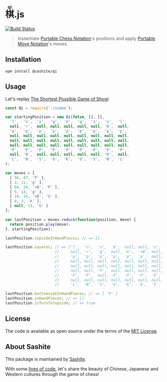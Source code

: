 # <span lang="zh"><ruby><rb>棋</rb><rt>qí</rt></ruby></span>.js

[![Build Status](https://travis-ci.org/sashite/qi.js.svg?branch=master)](https://travis-ci.org/sashite/qi.js)

> Instantiate [Portable Chess Notation](https://developer.sashite.com/specs/portable-chess-notation)'s positions and apply [Portable Move Notation](https://developer.sashite.com/specs/portable-move-notation)'s moves.

## Installation

```shell
npm install @sashite/qi
```

## Usage

Let's replay [The Shortest Possible Game of Shogi](https://userpages.monmouth.com/~colonel/shortshogi.html):

```javascript
const Qi = require('./index');

var startingPosition = new Qi(false, [], [],
  'l',  'n',  's',  'g',  'k',  'g',  's',  'n',  'l',
  null, 'r',  null, null, null, null, null, 'b',  null,
  'p',  'p',  'p',  'p',  'p',  'p',  'p',  'p',  'p',
  null, null, null, null, null, null, null, null, null,
  null, null, null, null, null, null, null, null, null,
  null, null, null, null, null, null, null, null, null,
  'P',  'P',  'P',  'P',  'P',  'P',  'P',  'P',  'P',
  null, 'B',  null, null, null, null, null, 'R',  null,
  'L',  'N',  'S',  'G',  'K',  'G',  'S',  'N',  'L'
);

var moves = [
  [ 56, 47, 'P' ],
  [ 3, 11, 'g' ],
  [ 64, 24, '+B', 'P' ],
  [ 5, 14, 'g' ],
  [ 24, 14, '+B', 'G' ],
  [ 4, 3, 'k' ],
  [ null, 13, 'G' ]
];

var lastPosition = moves.reduce(function(position, move) {
  return position.play(move);
}, startingPosition);

lastPosition.topsideInHandPieces; // => []

lastPosition.squares; // => ['l',  'n',  's',  'k',  null, null, 's',  'n',  'l',
                      //     null, 'r',  'g',  null, 'G',  '+B', null, 'b',  null,
                      //     'p',  'p',  'p',  'p',  'p',  'p',  null, 'p',  'p',
                      //     null, null, null, null, null, null, null, null, null,
                      //     null, null, null, null, null, null, null, null, null,
                      //     null, null, 'P',  null, null, null, null, null, null,
                      //     'P',  'P',  null, 'P',  'P',  'P',  'P',  'P',  'P',
                      //     null, null, null, null, null, null, null, 'R',  null,
                      //     'L',  'N',  'S',  'G',  'K',  'G',  'S',  'N',  'L']

lastPosition.bottomsideInHandPieces; // => [ 'P' ]
lastPosition.inHandPieces; // => []
lastPosition.isTurnToTopside; // => true
```

## License

The code is available as open source under the terms of the [MIT License](https://opensource.org/licenses/MIT).

## About Sashite

This package is maintained by [Sashite](https://sashite.com/).

With some [lines of code](https://github.com/sashite/), let's share the beauty of Chinese, Japanese and Western cultures through the game of chess!
